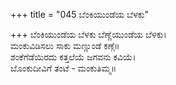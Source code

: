 +++
title = "045 ಬೆಂಕಿಯುಂಡೆಯ ಬೆಳಕು"

+++
ಬೆಂಕಿಯುಂಡೆಯ ಬೆಳಕು ಬೆಣ್ಣೆಯುಂಡೆಯ ಬೆಳಕು।  
ಮಂಕುವಿಡಿಸಲು ಸಾಕು ಮಣ್ಣುಂಡೆ ಕಣ್ಗೆ॥  
ಶಂಕೆಗೆಡೆಯಿರದು ಕತ್ತಲೆಯೆ ಜಗವನು ಕವಿಯೆ।  
ಬೊಂಕುದೀವಿಗೆ ತಂಟೆ - ಮಂಕುತಿಮ್ಮ॥  

